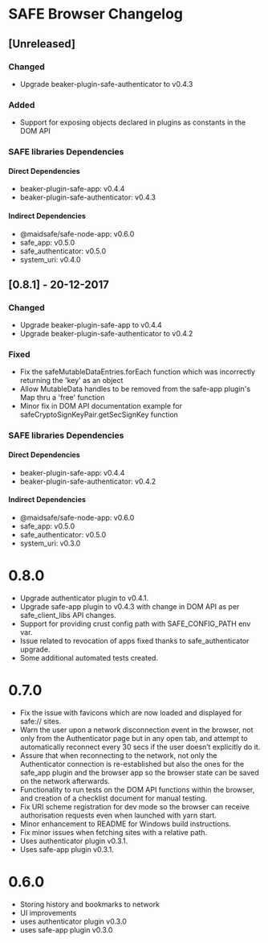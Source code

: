 # SAFE Browser Changelog

## [Unreleased]
### Changed
- Upgrade beaker-plugin-safe-authenticator to v0.4.3

### Added
- Support for exposing objects declared in plugins as constants in the DOM API

### SAFE libraries Dependencies
#### Direct Dependencies
- beaker-plugin-safe-app: v0.4.4
- beaker-plugin-safe-authenticator: v0.4.3

#### Indirect Dependencies
- @maidsafe/safe-node-app: v0.6.0
- safe_app: v0.5.0
- safe_authenticator: v0.5.0
- system_uri: v0.4.0

## [0.8.1] - 20-12-2017
### Changed
- Upgrade beaker-plugin-safe-app to v0.4.4
- Upgrade beaker-plugin-safe-authenticator to v0.4.2

### Fixed
- Fix the safeMutableDataEntries.forEach function which was incorrectly returning the 'key' as an object
- Allow MutableData handles to be removed from the safe-app plugin's Map thru a 'free' function
- Minor fix in DOM API documentation example for safeCryptoSignKeyPair.getSecSignKey function

### SAFE libraries Dependencies
#### Direct Dependencies
- beaker-plugin-safe-app: v0.4.4
- beaker-plugin-safe-authenticator: v0.4.2

#### Indirect Dependencies
- @maidsafe/safe-node-app: v0.6.0
- safe_app: v0.5.0
- safe_authenticator: v0.5.0
- system_uri: v0.3.0

# 0.8.0

- Upgrade authenticator plugin to v0.4.1.
- Upgrade safe-app plugin to v0.4.3 with change in DOM API as per safe_client_libs API changes.
- Support for providing crust config path with SAFE_CONFIG_PATH env var.
- Issue related to revocation of apps fixed thanks to safe_authenticator upgrade.
- Some additional automated tests created.

# 0.7.0

- Fix the issue with favicons which are now loaded and displayed for safe:// sites.
- Warn the user upon a network disconnection event in the browser, not only from the Authenticator page but in any open tab, and attempt to automatically reconnect every 30 secs if the user doesn’t explicitly do it.
- Assure that when reconnecting to the network, not only the Authenticator connection is re-established but also the ones for the safe_app plugin and the browser app so the browser state can be saved on the network afterwards.
- Functionality to run tests on the DOM API functions within the browser, and creation of a checklist document for manual testing.
- Fix URI scheme registration for dev mode so the browser can receive authorisation requests even when launched with yarn start.
- Minor enhancement to README for Windows build instructions.
- Fix minor issues when fetching sites with a relative path.
- Uses authenticator plugin v0.3.1.
- Uses safe-app plugin v0.3.1.

# 0.6.0

- Storing history and bookmarks to network
- UI improvements
- uses authenticator plugin v0.3.0
- uses safe-app plugin v0.3.0
